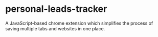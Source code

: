 # personal-leads-tracker
A JavaScript-based chrome extension which simplifies the process of saving multiple tabs and websites in one place. 
